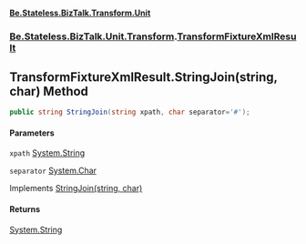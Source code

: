 #### [Be.Stateless.BizTalk.Transform.Unit](README.md 'README')
### [Be.Stateless.BizTalk.Unit.Transform](Be.Stateless.BizTalk.Unit.Transform.md 'Be.Stateless.BizTalk.Unit.Transform').[TransformFixtureXmlResult](TransformFixtureXmlResult.md 'Be.Stateless.BizTalk.Unit.Transform.TransformFixtureXmlResult')

## TransformFixtureXmlResult.StringJoin(string, char) Method

```csharp
public string StringJoin(string xpath, char separator='#');
```
#### Parameters

<a name='Be.Stateless.BizTalk.Unit.Transform.TransformFixtureXmlResult.StringJoin(string,char).xpath'></a>

`xpath` [System.String](https://docs.microsoft.com/en-us/dotnet/api/System.String 'System.String')

<a name='Be.Stateless.BizTalk.Unit.Transform.TransformFixtureXmlResult.StringJoin(string,char).separator'></a>

`separator` [System.Char](https://docs.microsoft.com/en-us/dotnet/api/System.Char 'System.Char')

Implements [StringJoin(string, char)](ITransformFixtureXmlResult.StringJoin(string,char).md 'Be.Stateless.BizTalk.Unit.Transform.ITransformFixtureXmlResult.StringJoin(string, char)')

#### Returns
[System.String](https://docs.microsoft.com/en-us/dotnet/api/System.String 'System.String')